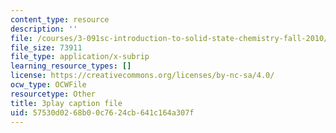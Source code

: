 ```yaml
---
content_type: resource
description: ''
file: /courses/3-091sc-introduction-to-solid-state-chemistry-fall-2010/57530d0268b00c7624cb641c164a307f_uCK1z-h7Jbc.srt
file_size: 73911
file_type: application/x-subrip
learning_resource_types: []
license: https://creativecommons.org/licenses/by-nc-sa/4.0/
ocw_type: OCWFile
resourcetype: Other
title: 3play caption file
uid: 57530d02-68b0-0c76-24cb-641c164a307f
---
```

